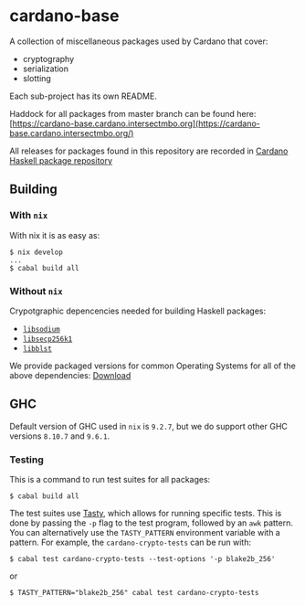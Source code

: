 # cardano-base

A collection of miscellaneous packages used by Cardano that cover:

* cryptography
* serialization
* slotting

Each sub-project has its own README.

Haddock for all packages from master branch can be found here:
[https://cardano-base.cardano.intersectmbo.org](https://cardano-base.cardano.intersectmbo.org/)

All releases for packages found in this repository are recorded in [Cardano Haskell
package repository](https://github.com/intersectmbo/cardano-haskell-packages)

## Building

### With `nix`

With nix it is as easy as:

```
$ nix develop
...
$ cabal build all
```

### Without `nix`

Crypotgraphic depencencies needed for building Haskell packages:

* [`libsodium`](https://github.com/jedisct1/libsodium)
* [`libsecp256k1`](https://github.com/bitcoin-core/secp256k1)
* [`libblst`](https://github.com/supranational/blst)

We provide packaged versions for common Operating Systems for all of the above
dependencies: [Download](https://github.com/input-output-hk/iohk-nix/releases/latest)


## GHC

Default version of GHC used in `nix` is `9.2.7`, but we do support other GHC versions
`8.10.7` and `9.6.1`.


### Testing

This is a command to run test suites for all packages:

```
$ cabal build all
```

The test suites use [Tasty](https://github.com/feuerbach/tasty),
which allows for running specific tests.
This is done by passing the `-p` flag to the test program, followed by an `awk` pattern.
You can alternatively use the `TASTY_PATTERN` environment variable with a pattern.
For example, the `cardano-crypto-tests` can be run with:

```shell
$ cabal test cardano-crypto-tests --test-options '-p blake2b_256'
```

or

```shell
$ TASTY_PATTERN="blake2b_256" cabal test cardano-crypto-tests
```

